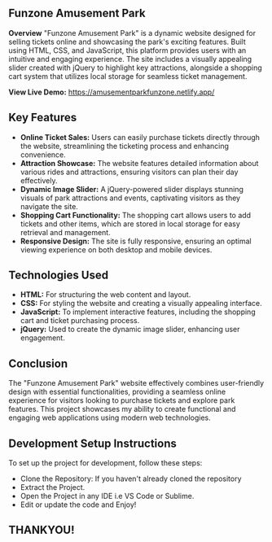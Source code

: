 ## Funzone Amusement Park
**Overview**
"Funzone Amusement Park" is a dynamic website designed for selling tickets online and showcasing the park's exciting features. Built using HTML, CSS, and JavaScript, this platform provides users with an intuitive and engaging experience. The site includes a visually appealing slider created with jQuery to highlight key attractions, alongside a shopping cart system that utilizes local storage for seamless ticket management.

**View Live Demo:** https://amusementparkfunzone.netlify.app/

## Key Features

- **Online Ticket Sales:** Users can easily purchase tickets directly through the website, streamlining the ticketing process and enhancing convenience.
- **Attraction Showcase:** The website features detailed information about various rides and attractions, ensuring visitors can plan their day effectively.
- **Dynamic Image Slider:** A jQuery-powered slider displays stunning visuals of park attractions and events, captivating visitors as they navigate the site.
- **Shopping Cart Functionality:** The shopping cart allows users to add tickets and other items, which are stored in local storage for easy retrieval and management.
- **Responsive Design:** The site is fully responsive, ensuring an optimal viewing experience on both desktop and mobile devices.

## Technologies Used

- **HTML:** For structuring the web content and layout.
- **CSS:** For styling the website and creating a visually appealing interface.
- **JavaScript:** To implement interactive features, including the shopping cart and ticket purchasing process.
- **jQuery:** Used to create the dynamic image slider, enhancing user engagement.

## Conclusion
The "Funzone Amusement Park" website effectively combines user-friendly design with essential functionalities, providing a seamless online experience for visitors looking to purchase tickets and explore park features. This project showcases my ability to create functional and engaging web applications using modern web technologies.
## Development Setup Instructions
To set up the project for development, follow these steps:
- Clone the Repository: If you haven't already cloned the repository
- Extract the Project.
- Open the Project in any IDE i.e VS Code or Sublime.
- Edit or update the code and Enjoy!

## THANKYOU!
